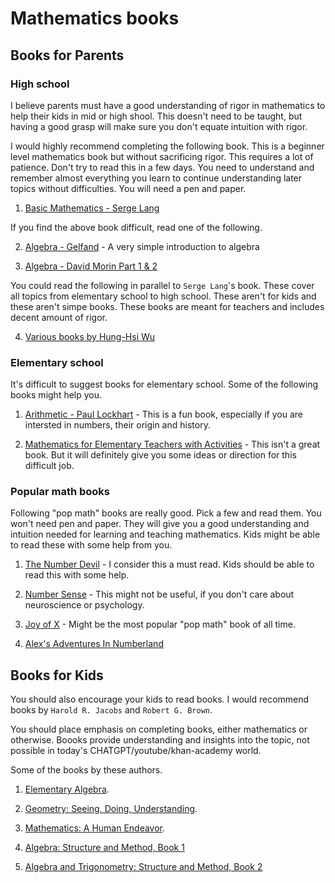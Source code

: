 # Mathematics books

## Books for Parents

### High school

I believe parents must have a good understanding of rigor in mathematics to help their kids in mid or high shool. This doesn't need to be taught, but having a good grasp will make sure you don't equate intuition with rigor.

I would highly recommend completing the following book. This is a beginner level mathematics book but without sacrificing rigor. This requires a lot of patience. Don't try to read this in a few days. You need to understand and remember almost everything you learn to continue understanding later topics without difficulties. You will need a pen and paper.

1. [Basic Mathematics - Serge Lang](https://www.amazon.com/Basic-Mathematics-Serge-Lang/dp/0387967877)

If you find the above book difficult, read one of the following.

2. [Algebra - Gelfand](https://www.amazon.com/Algebra-Israel-M-Gelfand/dp/0817636773) - A very simple introduction to algebra

3. [Algebra - David Morin Part 1 & 2](https://www.amazon.com/Algebra-Enthusiastic-Beginner-David-Morin-ebook/dp/B0DCKGGMHW)

You could read the following in parallel to `Serge Lang`'s book. These cover all topics from elementary school to high school. These aren't for kids and these aren't simpe books. These books are meant for teachers and includes decent amount of rigor.

4. [Various books by Hung-Hsi Wu](https://math.berkeley.edu/~wu/)


### Elementary school

It's difficult to suggest books for elementary school. Some of the following books might help you.

1. [Arithmetic - Paul Lockhart](https://www.amazon.com/Arithmetic-Paul-Lockhart/dp/067423751X) - This is a fun book, especially if you are intersted in numbers, their origin and history.

2. [Mathematics for Elementary Teachers with Activities](https://www.amazon.com/Mathematics-Elementary-Teachers-Activities-5th/dp/0134392795) - This isn't a great book. But it will definitely give you some ideas or direction for this difficult job.


### Popular math books

Following "pop math" books are really good. Pick a few and read them. You won't need pen and paper. They will give you a good understanding and intuition needed for learning and teaching mathematics. Kids might be able to read these with some help from you.

1. [The Number Devil](https://www.amazon.com/Number-Devil-Mathematical-Adventure/dp/0805062998) - I consider this a must read. Kids should be able to read this with some help.

2. [Number Sense](https://www.amazon.com/Number-Sense-Creates-Mathematics-Revised/dp/0199753873) - This might not be useful, if you don't care about neuroscience or psychology.

3. [Joy of X](https://www.amazon.com/Joy-Guided-Tour-Math-Infinity/dp/0544105850) - Might be the most popular "pop math" book of all time.

4. [Alex's Adventures In Numberland](https://www.amazon.com/Alexs-Adventures-In-Numberland/dp/1526623994)


## Books for Kids

You should also encourage your kids to read books. I would recommend books by `Harold R. Jacobs` and `Robert G. Brown`.

You should place emphasis on completing books, either mathematics or otherwise. Boooks provide understanding and insights into the topic, not possible in today's CHATGPT/youtube/khan-academy world.

Some of the books by these authors.

1. [Elementary Algebra](https://www.amazon.com/Elementary-Algebra-Harold-R-Jacobs/dp/1683442555).

2. [Geometry: Seeing, Doing, Understanding](https://www.amazon.com/Geometry-Seeing-Doing-Understanding-3rd/dp/0716743612).

3. [Mathematics: A Human Endeavor](https://www.amazon.com/Mathematics-Endeavor-Harold-R-Jacobs/dp/071672426X).

4. [Algebra: Structure and Method, Book 1](https://www.amazon.com/Algebra-Structure-Method-Book-1/dp/0395977223)

5. [Algebra and Trigonometry: Structure and Method, Book 2 ](https://www.amazon.com/Algebra-Trigonometry-Structure-Method-Book/dp/039567610X)
